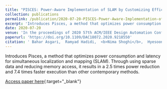 ```yaml
---
title: "PISCES: Power-Aware Implementation of SLAM by Customizing Efficient Sparse Algebra"
collection: publications
permalink: /publication/2020-07-20-PISCES-Power-Aware-Implementation-of-SLAM-by-Customizing-Efficient-Sparse-Algebra
excerpt: 'Introduces Pisces, a method that optimizes power consumption and latency for simultaneous localization and mapping (SLAM). Through using sparse data and reducing memory access, it results in a 2.5 times power reduction and 7.4 times faster execution than other contemporary methods.'
date: 2020-07-20
venue: 'In the proceedings of 2020 57th ACM/IEEE Design Automation Conference (DAC)'
paperurl: 'https://doi.org/10.1109/DAC18072.2020.9218550'
citation: ' Bahar Asgari,  Ramyad Hadidi,  <b>Nima Shoghi</b>,  Hyesoon Kim, &quot;PISCES: Power-Aware Implementation of SLAM by Customizing Efficient Sparse Algebra.&quot; In the proceedings of 2020 57th ACM/IEEE Design Automation Conference (DAC), 2020.'
---
```

Introduces Pisces, a method that optimizes power consumption and latency for simultaneous localization and mapping (SLAM). Through using sparse data and reducing memory access, it results in a 2.5 times power reduction and 7.4 times faster execution than other contemporary methods.

[Access paper here](https://doi.org/10.1109/DAC18072.2020.9218550){:target="_blank"}
